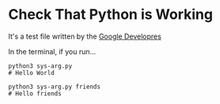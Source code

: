 # Check That Python is Working

It's a test file written by the [Google Developres](https://developers.google.com/edu/python/exercises/basic)

In the terminal, if you run...

    python3 sys-arg.py
    # Hello World

    python3 sys-arg.py friends
    # Hello friends